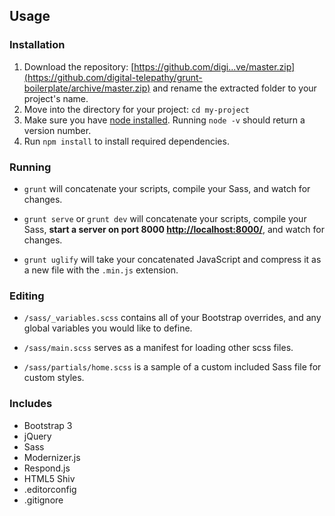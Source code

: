 ## Usage

### Installation
1. Download the repository: [https://github.com/digi...ve/master.zip](https://github.com/digital-telepathy/grunt-boilerplate/archive/master.zip) and rename the extracted folder to your project's name.
1. Move into the directory for your project: `cd my-project`
1. Make sure you have [node installed](http://nodejs.org/). Running `node -v` should return a version number.
1. Run `npm install` to install required dependencies.

### Running
* `grunt` will concatenate your scripts, compile your Sass, and watch for changes.

* `grunt serve` or `grunt dev` will concatenate your scripts, compile your Sass, **start a server on port 8000 [http://localhost:8000/](http://localhost:8000/)**, and watch for changes.

* `grunt uglify` will take your concatenated JavaScript and compress it as a new file with the `.min.js` extension.

### Editing
* `/sass/_variables.scss` contains all of your Bootstrap overrides, and any global variables you would like to define.

* `/sass/main.scss` serves as a manifest for loading other scss files.

* `/sass/partials/home.scss` is a sample of a custom included Sass file for custom styles.

### Includes

* Bootstrap 3
* jQuery
* Sass
* Modernizer.js
* Respond.js
* HTML5 Shiv
* .editorconfig
* .gitignore
